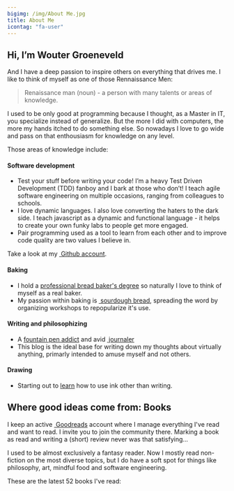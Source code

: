 ```yaml
---
bigimg: /img/About Me.jpg
title: About Me
icontag: "fa-user"
---
```


## Hi, I’m Wouter Groeneveld

And I have a deep passion to inspire others on everything that drives me. I like to think of myself as one of those Rennaissance Men:

> Renaissance man (noun) - a person with many talents or areas of knowledge.

I used to be only good at programming because I thought, as a Master in IT, you specialize instead of generalize. But the more I did with computers, the more my hands itched to do something else. So nowadays I love to go wide and pass on that enthousiasm for knowledge on any level.

Those areas of knowledge include:

#### Software development

* Test your stuff before writing your code! I’m a heavy Test Driven Development (TDD) fanboy and I bark at those who don’t! I teach agile software engineering on multiple occasions, ranging from colleagues to schools.
* I love dynamic languages. I also love converting the haters to the dark side. I teach javascript as a dynamic and functional language - it helps to create your own funky labs to people get more engaged.
* Pair programming used as a tool to learn from each other and to improve code quality are two values I believe in.

Take a look at my [<i class='fa fa-github'></i>&nbsp;Github account](https://github.com/wgroeneveld).

#### Baking

* I hold a [professional bread baker's degree](/post/learning-to-become-a-baker/) so naturally I love to think of myself as a real baker. 
* My passion within baking is [<i class='fa fa-flask'></i>&nbsp;sourdough bread](https://redzuurdesem.be), spreading the word by organizing workshops to repopularize it's use. 

#### Writing and philosophizing

* A [fountain pen addict](/post/fountain-pens-first-look/) and avid [<i class='fa fa-pencil'></i>&nbsp;journaler](/post/journaling-in-practice/)
* This blog is the ideal base for writing down my thoughts about virtually anything, primarly intended to amuse myself and not others.

#### Drawing

* Starting out to [learn](/post/teaching-yourself-to-draw/) how to use ink other than writing. 

## Where good ideas come from: Books

I keep an active <a href="https://www.goodreads.com/user/show/5451893-wouter" target="_blank"><i class='fa fa-book'></i>&nbsp;Goodreads</a> account where I manage everything I've read and want to read. I invite you to join the community there. Marking a book as read and writing a (short) review never was that satisfying... 

I used to be almost exclusively a fantasy reader. Now I mostly read non-fiction on the most diverse topics, but I do have a soft spot for things like philosophy, art, mindful food and software engineering. 

These are the latest 52 books I've read:

<div id="gr_grid_widget_1496758344">
</div>

</div>
<script src="https://www.goodreads.com/review/grid_widget/5451893.Wouter's%20bookshelf:%20read?cover_size=medium&hide_link=&hide_title=&num_books=52&order=d&shelf=read&sort=date_added&widget_id=1496758344" type="text/javascript" charset="utf-8"></script>
